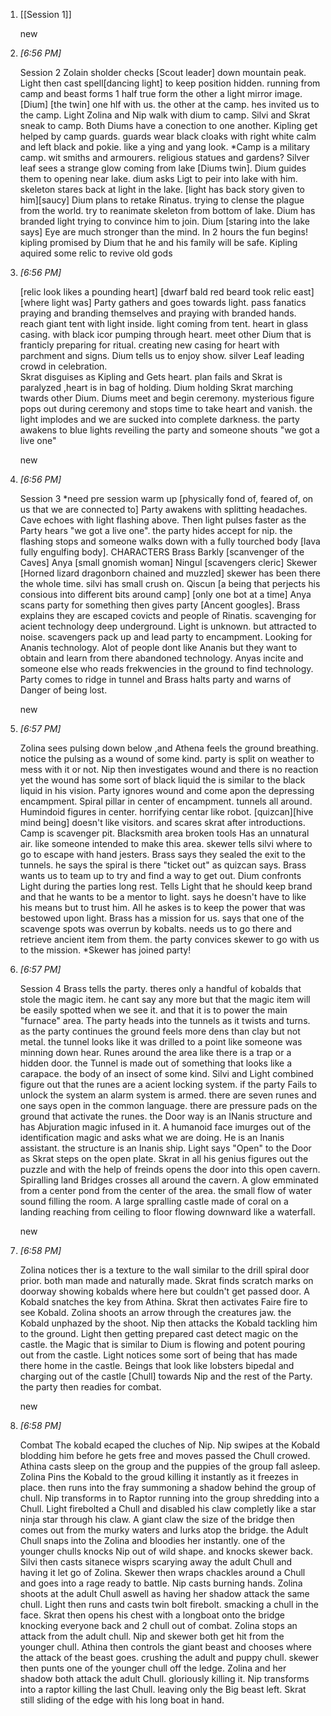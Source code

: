 1. [[Session 1]] 
    
    new
    
2. _[_6:56 PM_]_
    
    Session 2 Zolain sholder checks [Scout leader] down mountain peak. Light then cast spell[dancing light] to keep position hidden. running from camp and beast forms 1 half true form the other a light mirror image. [Dium] [the twin] one hlf with us. the other at the camp. hes invited us to the camp. Light Zolina and Nip walk with dium to camp. Silvi and Skrat sneak to camp. Both Diums have a conection to one another. Kipling get helped by camp guards. guards wear black cloaks with right white calm and left black and pokie. like a ying and yang look. *Camp is a military camp. wit smiths and armourers. religious statues and gardens? Silver leaf sees a strange glow coming from lake [Diums twin]. Dium guides them to opening near lake. dium asks Ligt to peir into lake with him. skeleton stares back at light in the lake. [light has back story given to him][saucy] Dium plans to retake Rinatus. trying to clense the plague from the world. try to reanimate skeleton from bottom of lake. Dium has branded light trying to convince him to join. Dium [staring into the lake says] Eye are much stronger than the mind. In 2 hours the fun begins! kipling promised by Dium that he and his family will be safe. Kipling aquired some relic to revive old gods
    
3. _[_6:56 PM_]_
    
    [relic look likes a pounding heart] [dwarf bald red beard took relic east][where light was] Party gathers and goes towards light. pass fanatics praying and branding themselves and praying with branded hands. reach giant tent with light inside. light coming from tent. heart in glass casing. with black icor pumping through heart. meet other Dium that is franticly preparing for ritual. creating new casing for heart with parchment and signs. Dium tells us to enjoy show. silver Leaf leading crowd in celebration.  
    Skrat disguises as Kipling and Gets heart. plan fails and Skrat is paralyzed ,heart is in bag of holding. Dium holding Skrat marching twards other Dium. Diums meet and begin ceremony. mysterious figure pops out during ceremony and stops time to take heart and vanish. the light implodes and we are sucked into complete darkness. the party awakens to blue lights reveiling the party and someone shouts "we got a live one"
    
    new
    
4. _[_6:56 PM_]_
    
    Session 3 *need pre session warm up [physically fond of, feared of, on us that we are connected to] Party awakens with splitting headaches. Cave echoes with light flashing above. Then light pulses faster as the Party hears "we got a live one". the party hides accept for nip. the flashing stops and someone walks down with a fully tourched body [lava fully engulfing body]. CHARACTERS Brass Barkly [scanvenger of the Caves] Anya [small gnomish woman] Ningul [scavengers cleric] Skewer [Horned lizard dragonborn chained and muzzled] skewer has been there the whole time. silvi has small crush on. Qiscun [a being that perjects his consious into different bits around camp] [only one bot at a time] Anya scans party for something then gives party [Ancent googles]. Brass explains they are escaped covicts and people of Rinatis. scavenging for acient technology deep underground. Light is unknown. but attracted to noise. scavengers pack up and lead party to encampment. Looking for Ananis technology. Alot of people dont like Ananis but they want to obtain and learn from there abandoned technology. Anyas incite and someone else who reads frekwencies in the ground to find technology. Party comes to ridge in tunnel and Brass halts party and warns of Danger of being lost.
    
    new
    
5. _[_6:57 PM_]_
    
    Zolina sees pulsing down below ,and Athena feels the ground breathing. notice the pulsing as a wound of some kind. party is split on weather to mess with it or not. Nip then investigates wound and there is no reaction yet the wound has some sort of black liquid the is similar to the black liquid in his vision. Party ignores wound and come apon the depressing encampment. Spiral pillar in center of encampment. tunnels all around. Humindoid figures in center. horrifying centar like robot. [quizcan][hive mind being] doesn't like visitors. and scares skrat after introductions. Camp is scavenger pit. Blacksmith area broken tools Has an unnatural air. like someone intended to make this area. skewer tells silvi where to go to escape with hand jesters. Brass says they sealed the exit to the tunnels. he says the spiral is there "ticket out" as quizcan says. Brass wants us to team up to try and find a way to get out. Dium confronts Light during the parties long rest. Tells Light that he should keep brand and that he wants to be a mentor to light. says he doesn't have to like his means but to trust him. All he askes is to keep the power that was bestowed upon light. Brass has a mission for us. says that one of the scavenge spots was overrun by kobalts. needs us to go there and retrieve ancient item from them. the party convices skewer to go with us to the mission. *Skewer has joined party!
    
6. _[_6:57 PM_]_
    
    Session 4 Brass tells the party. theres only a handful of kobalds that stole the magic item. he cant say any more but that the magic item will be easily spotted when we see it. and that it is to power the main "furnace" area. The party heads into the tunnels as it twists and turns. as the party continues the ground feels more dens than clay but not metal. the tunnel looks like it was drilled to a point like someone was minning down hear. Runes around the area like there is a trap or a hidden door. the Tunnel is made out of something that looks like a carapace. the body of an insect of some kind. Silvi and Light combined figure out that the runes are a acient locking system. if the party Fails to unlock the system an alarm system is armed. there are seven runes and one says open in the common language. there are pressure pads on the ground that activate the runes. the Door way is an INanis structure and has Abjuration magic infused in it. A humanoid face imurges out of the identification magic and asks what we are doing. He is an Inanis assistant. the structure is an Inanis ship. Light says "Open" to the Door as Skrat steps on the open plate. Skrat in all his genius figures out the puzzle and with the help of freinds opens the door into this open cavern. Spiralling land Bridges crosses all around the cavern. A glow emminated from a center pond from the center of the area. the small flow of water sound filling the room. A large spralling castle made of coral on a landing reaching from ceiling to floor flowing downward like a waterfall.
    
    new
    
7. _[_6:58 PM_]_
    
    Zolina notices ther is a texture to the wall similar to the drill spiral door prior. both man made and naturally made. Skrat finds scratch marks on doorway showing kobalds where here but couldn't get passed door. A Kobald snatches the key from Athina. Skrat then activates Faire fire to see Kobald. Zolina shoots an arrow through the creatures jaw. the Kobald unphazed by the shoot. Nip then attacks the Kobald tackling him to the ground. Light then getting prepared cast detect magic on the castle. the Magic that is similar to Dium is flowing and potent pouring out from the castle. Light notices some sort of being that has made there home in the castle. Beings that look like lobsters bipedal and charging out of the castle [Chull] towards Nip and the rest of the Party. the party then readies for combat.
    
    new
    
8. _[_6:58 PM_]_
    
    Combat The kobald ecaped the cluches of Nip. Nip swipes at the Kobald blodding him before he gets free and moves passed the Chull crowed. Athina casts sleep on the group and the puppies of the group fall asleep. Zolina Pins the Kobald to the groud killing it instantly as it freezes in place. then runs into the fray summoning a shadow behind the group of chull. Nip transforms in to Raptor running into the group shredding into a Chull. Light firebolted a Chull and disabled his claw completly like a star ninja star through his claw. A giant claw the size of the bridge then comes out from the murky waters and lurks atop the bridge. the Adult Chull snaps into the Zolina and bloodies her instantly. one of the younger chulls knocks Nip out of wild shape. and knocks skewer back. Silvi then casts sitanece wisprs scarying away the adult Chull and having it let go of Zolina. Skewer then wraps chackles around a Chull and goes into a rage ready to battle. Nip casts burning hands. Zolina shoots at the adult Chull aswell as having her shadow attack the same chull. Light then runs and casts twin bolt firebolt. smacking a chull in the face. Skrat then opens his chest with a longboat onto the bridge knocking everyone back and 2 chull out of combat. Zolina stops an attack from the adult chull. Nip and skewer both get hit from the younger chull. Athina then controls the giant beast and chooses where the attack of the beast goes. crushing the adult and puppy chull. skewer then punts one of the younger chull off the ledge. Zolina and her shadow both attack the adult Chull. gloriously killing it. Nip transforms into a raptor killing the last Chull. leaving only the Big beast left. Skrat still sliding of the edge with his long boat in hand.